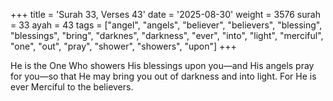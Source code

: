 +++
title = 'Surah 33, Verses 43'
date = '2025-08-30'
weight = 3576
surah = 33
ayah = 43
tags = ["angel", "angels", "believer", "believers", "blessing", "blessings", "bring", "darknes", "darkness", "ever", "into", "light", "merciful", "one", "out", "pray", "shower", "showers", "upon"]
+++

He is the One Who showers His blessings upon you—and His angels pray for you—so that He may bring you out of darkness and into light. For He is ever Merciful to the believers.